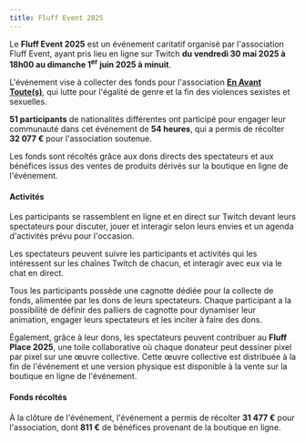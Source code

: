 ```yaml
---
title: Fluff Event 2025
---
```


Le **Fluff Event 2025** est un événement caritatif organisé par l'association Fluff Event, ayant
pris lieu en ligne sur Twitch
**du vendredi 30 mai 2025 à 18h00 au dimanche 1<sup>er</sup> juin 2025 à minuit**.

L'événement vise à collecter des fonds pour l'association
[**En Avant Toute(s)**](https://enavanttoutes.fr/), qui lutte pour l'égalité de genre et la fin des
violences sexistes et sexuelles.

**51 participants** de nationalités différentes ont participé pour engager leur communauté dans cet
événement de **54 heures**, qui a permis de récolter **32 077 €** pour l'association soutenue.

Les fonds sont récoltés grâce aux dons directs des spectateurs et aux bénéfices issus des ventes de
produits dérivés sur la boutique en ligne de l'événement.


#### Activités

Les participants se rassemblent en ligne et en direct sur Twitch devant leurs spectateurs pour
discuter, jouer et interagir selon leurs envies et un agenda d'activités prévu pour l'occasion.

Les spectateurs peuvent suivre les participants et activités qui les intéressent sur les
chaînes Twitch de chacun, et interagir avec eux via le chat en direct.

Tous les participants possède une cagnotte dédiée pour la collecte de fonds, alimentée par les dons
de leurs spectateurs. Chaque participant a la possibilité de définir des palliers de cagnotte pour
dynamiser leur animation, engager leurs spectateurs et les inciter à faire des dons.

Également, grâce à leur dons, les spectateurs peuvent contribuer au **Fluff Place 2025**, une toile
collaborative où chaque donateur peut dessiner pixel par pixel sur une œuvre collective. Cette
œuvre collective est distribuée à la fin de l'événement et une version physique est disponible à la
vente sur la boutique en ligne de l'événement.


#### Fonds récoltés

À la clôture de l'événement, l'événement a permis de récolter **31 477 €** pour l'association, dont
**811 €** de bénéfices provenant de la boutique en ligne.
